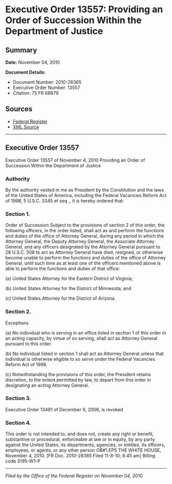 # Executive Order 13557: Providing an Order of Succession Within the Department of Justice

## Summary

**Date:** November 04, 2010

**Document Details:**
- Document Number: 2010-28365
- Executive Order Number: 13557
- Citation: 75 FR 68679

## Sources
- [Federal Register](https://www.federalregister.gov/documents/2010/11/09/2010-28365/providing-an-order-of-succession-within-the-department-of-justice)
- [XML Source](https://www.federalregister.gov/documents/full_text/xml/2010/11/09/2010-28365.xml)

---

## Executive Order 13557

Executive Order 13557 of November 4, 2010
Providing an Order of Succession Within the Department of Justice
### Authority

By the authority vested in me as President by the Constitution and the laws of the United States of America, including the Federal Vacancies Reform Act of 1998, 5 U.S.C. 3345 
et seq
., it is hereby ordered that:
### Section 1.

Order of Succession 
Subject to the provisions of section 2 of this order, the following officers, in the order listed, shall act as and perform the functions and duties of the office of Attorney General, during any period in which the Attorney General, the Deputy Attorney General, the Associate Attorney General, and any officers designated by the Attorney General pursuant to 28 U.S.C. 508 to act as Attorney General have died, resigned, or otherwise become unable to perform the functions and duties of the office of Attorney General, until such time as at least one of the officers mentioned above is able to perform the functions and duties of that office:

(a) United States Attorney for the Eastern District of Virginia;

(b) United States Attorney for the District of Minnesota; and

(c) United States Attorney for the District of Arizona.
### Section 2.

Exceptions 

(a) No individual who is serving in an office listed in section 1 of this order in an acting capacity, by virtue of so serving, shall act as Attorney General pursuant to this order.

(b) No individual listed in section 1 shall act as Attorney General unless that individual is otherwise eligible to so serve under the Federal Vacancies Reform Act of 1998.

(c) Notwithstanding the provisions of this order, the President retains discretion, to the extent permitted by law, to depart from this order in designating an acting Attorney General.
### Section 3.

Executive Order 13481 of December 9, 2008, is revoked
### Section 4.

This order is not intended to, and does not, create any right or benefit, substantive or procedural, enforceable at law or in equity, by any party against the United States, its departments, agencies, or entities, its officers, employees, or agents, or any other person
OB#1.EPS
THE WHITE HOUSE,
November 4, 2010.
[FR Doc. 2010-28365
Filed 11-8-10; 8:45 am]
Billing code 3195-W1-P

---

*Filed by the Office of the Federal Register on November 04, 2010*
